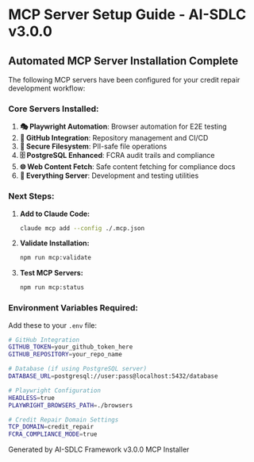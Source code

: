 # MCP Server Setup Guide - AI-SDLC v3.0.0

## Automated MCP Server Installation Complete

The following MCP servers have been configured for your credit repair development workflow:

### Core Servers Installed:

1. **🎭 Playwright Automation**: Browser automation for E2E testing
2. **🐙 GitHub Integration**: Repository management and CI/CD
3. **📁 Secure Filesystem**: PII-safe file operations
4. **🗄️ PostgreSQL Enhanced**: FCRA audit trails and compliance
5. **🌐 Web Content Fetch**: Safe content fetching for compliance docs
6. **🔧 Everything Server**: Development and testing utilities

### Next Steps:

1. **Add to Claude Code:**

   ```bash
   claude mcp add --config ./.mcp.json
   ```

2. **Validate Installation:**

   ```bash
   npm run mcp:validate
   ```

3. **Test MCP Servers:**
   ```bash
   npm run mcp:status
   ```

### Environment Variables Required:

Add these to your `.env` file:

```bash
# GitHub Integration
GITHUB_TOKEN=your_github_token_here
GITHUB_REPOSITORY=your_repo_name

# Database (if using PostgreSQL server)
DATABASE_URL=postgresql://user:pass@localhost:5432/database

# Playwright Configuration
HEADLESS=true
PLAYWRIGHT_BROWSERS_PATH=./browsers

# Credit Repair Domain Settings
TCP_DOMAIN=credit_repair
FCRA_COMPLIANCE_MODE=true
```

Generated by AI-SDLC Framework v3.0.0 MCP Installer

